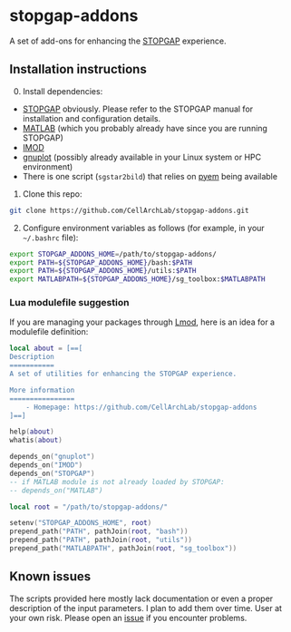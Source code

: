 # stopgap-addons
A set of add-ons for enhancing the [STOPGAP](https://github.com/wan-lab-vanderbilt/STOPGAP) experience.

## Installation instructions
0. Install dependencies:
  * [STOPGAP](https://github.com/wan-lab-vanderbilt/STOPGAP) obviously. Please refer to the STOPGAP manual for installation and configuration details.
  * [MATLAB](https://www.mathworks.com/products/matlab.html) (which you probably already have since you are running STOPGAP)
  * [IMOD](https://bio3d.colorado.edu/imod/)
  * [gnuplot](http://www.gnuplot.info/) (possibly already available in your Linux system or HPC environment)
  * There is one script (`sgstar2bild`) that relies on [pyem](https://github.com/asarnow/pyem) being available
1. Clone this repo:
```bash
git clone https://github.com/CellArchLab/stopgap-addons.git
```
2. Configure environment variables as follows (for example, in your `~/.bashrc` file):
```bash
export STOPGAP_ADDONS_HOME=/path/to/stopgap-addons/
export PATH=${STOPGAP_ADDONS_HOME}/bash:$PATH
export PATH=${STOPGAP_ADDONS_HOME}/utils:$PATH
export MATLABPATH=${STOPGAP_ADDONS_HOME}/sg_toolbox:$MATLABPATH
```
### Lua modulefile suggestion
If you are managing your packages through [Lmod](https://lmod.readthedocs.io/), here is an idea for a modulefile definition:
```lua
local about = [==[
Description
===========
A set of utilities for enhancing the STOPGAP experience.

More information
================
    - Homepage: https://github.com/CellArchLab/stopgap-addons
]==]

help(about)
whatis(about)

depends_on("gnuplot")
depends_on("IMOD")
depends_on("STOPGAP")
-- if MATLAB module is not already loaded by STOPGAP:
-- depends_on("MATLAB")

local root = "/path/to/stopgap-addons/"

setenv("STOPGAP_ADDONS_HOME", root)
prepend_path("PATH", pathJoin(root, "bash"))
prepend_path("PATH", pathJoin(root, "utils"))
prepend_path("MATLABPATH", pathJoin(root, "sg_toolbox"))

```
## Known issues
The scripts provided here mostly lack documentation or even a proper description of the input parameters. I plan to add them over time. User at your own risk. Please open an [issue](https://github.com/CellArchLab/stopgap-addons/issues) if you encounter problems.
